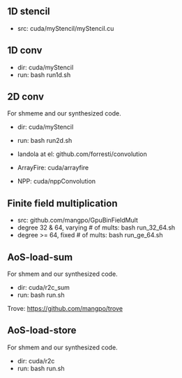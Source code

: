 1D stencil
----------
* src: cuda/myStencil/myStencil.cu

1D conv
-------
* dir: cuda/myStencil
* run: bash run1d.sh

2D conv
-------
For shmeme and our synthesized code.
* dir: cuda/myStencil
* run: bash run2d.sh

* Iandola at el: github.com/forresti/convolution
* ArrayFire: cuda/arrayfire
* NPP: cuda/nppConvolution

Finite field multiplication
---------------------------
* src: github.com/mangpo/GpuBinFieldMult
* degree 32 & 64, varying # of mults: bash run_32_64.sh
* degree >= 64, fixed # of mults:     bash run_ge_64.sh

AoS-load-sum
------------
For shmem and our synthesized code.
* dir: cuda/r2c_sum
* run: bash run.sh

Trove: https://github.com/mangpo/trove

AoS-load-store
--------------
For shmem and our synthesized code.
* dir: cuda/r2c
* run: bash run.sh
